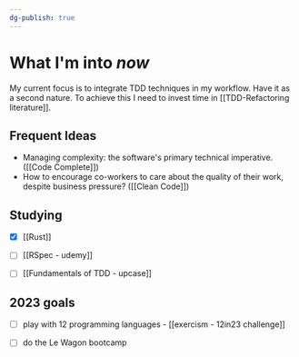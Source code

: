 ```yaml
---
dg-publish: true
---
```

# What I'm into *now*

My current focus is to integrate TDD techniques in my workflow. Have it as a second nature. To achieve this I need to invest time in [[TDD-Refactoring literature]].


## Frequent Ideas

- Managing complexity: the software's primary technical imperative. ([[Code Complete]])
- How to encourage co-workers to care about the quality of their work, despite business pressure? ([[Clean Code]])


## Studying

- [x] [[Rust]]
- [ ] [[RSpec - udemy]]
- [ ] [[Fundamentals of TDD - upcase]]


## 2023 goals

- [ ] play with 12 programming languages - [[exercism - 12in23 challenge]]
- [ ] do the Le Wagon bootcamp

